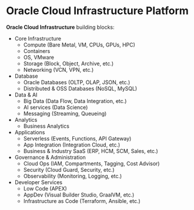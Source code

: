 # Oracle Cloud Infrastructure Platform

**Oracle Cloud Infrastructure** building blocks:
- Core Infrastructure
	- Compute (Bare Metal, VM, CPUs, GPUs, HPC)
	- Containers
	- OS, VMware
	- Storage (Block, Object, Archive, etc.)
	- Networking (VCN, VPN, etc.)
- Database 
	- Oracle Databases (OLTP, OLAP, JSON, etc.)
	- Distributed & OSS Databases (NoSQL, MySQL)
- Data & AI 
	- Big Data (Data Flow, Data Integration, etc.)
	- AI services (Data Science)
	- Messaging (Streaming, Queueing)
- Analytics 
	- Business Analytics
- Applications 
	- Serverless (Events, Functions, API Gateway)
	- App Integration (Integration Cloud, etc.)
	- Business & Industry SaaS (ERP, HCM, SCM, Sales, etc.)
- Governance & Administration
	- Cloud Ops (IAM, Compartments, Tagging, Cost Advisor)
	- Security (Cloud Guard, Security, etc.)
	- Observability (Monitoring, Logging, etc.)
- Developer Services
	- Low Code (APEX)
	- AppDev (Visual Builder Studio, GraalVM, etc.)
	- Infrastructure as Code (Terraform, Ansible, etc.)



